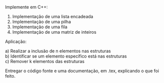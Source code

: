Implemente em C++: 

1) Implementação de uma lista encadeada 
2) Implementação de uma pilha 
3) Implementação de uma fila 
4) Implementação de uma matriz de inteiros 

Aplicação: 

a) Realizar a inclusão de n elementos nas estruturas
<br>
b) Identificar se um elemento específico está nas estruturas
<br>
c) Remover k elementos das estruturas 

Entregar o código fonte e uma documentação, em .tex, explicando o que foi feito. 
